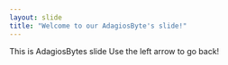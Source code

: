 ```yaml
---
layout: slide
title: "Welcome to our AdagiosByte's slide!"
---
```

This is AdagiosBytes slide
Use the left arrow to go back!